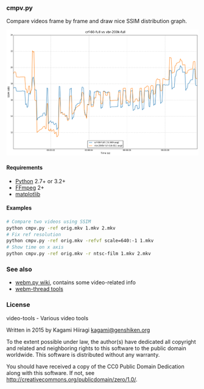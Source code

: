 ### cmpv.py

Compare videos frame by frame and draw nice SSIM distribution graph.

![](https://raw.githubusercontent.com/Kagami/video-tools/assets/graph.png)

#### Requirements

* [Python](https://www.python.org/downloads/) 2.7+ or 3.2+
* [FFmpeg](https://ffmpeg.org/download.html) 2+
* [matplotlib](http://matplotlib.org/)

#### Examples

```bash
# Compare two videos using SSIM
python cmpv.py -ref orig.mkv 1.mkv 2.mkv
# Fix ref resolution
python cmpv.py -ref orig.mkv -refvf scale=640:-1 1.mkv
# Show time on x axis
python cmpv.py -ref orig.mkv -r ntsc-film 1.mkv 2.mkv
```

### See also

* [webm.py wiki](https://github.com/Kagami/webm.py/wiki), contains some video-related info
* [webm-thread tools](https://github.com/pituz/webm-thread/tree/master/tools)

### License

video-tools - Various video tools

Written in 2015 by Kagami Hiiragi <kagami@genshiken.org>

To the extent possible under law, the author(s) have dedicated all copyright and related and neighboring rights to this software to the public domain worldwide. This software is distributed without any warranty.

You should have received a copy of the CC0 Public Domain Dedication along with this software. If not, see <http://creativecommons.org/publicdomain/zero/1.0/>.
